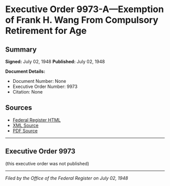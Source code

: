 # Executive Order 9973-A—Exemption of Frank H. Wang From Compulsory Retirement for Age

## Summary

**Signed:** July 02, 1948
**Published:** July 02, 1948

**Document Details:**
- Document Number: None
- Executive Order Number: 9973
- Citation: None

## Sources
- [Federal Register HTML](https://www.presidency.ucsb.edu/documents/executive-order-9973-exemption-frank-h-wang-from-compulsory-retirement-for-age)
- [XML Source](None)
- [PDF Source](None)

---

## Executive Order 9973

(this executive order was not published)

---

*Filed by the Office of the Federal Register on July 02, 1948*
